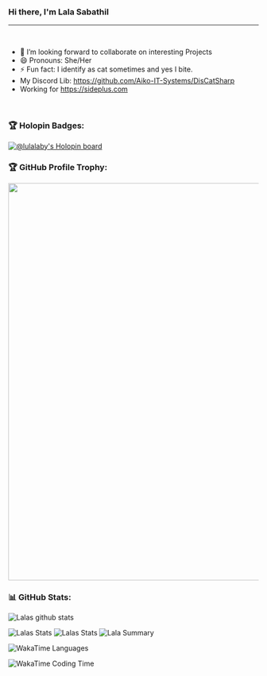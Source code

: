 ### Hi there, I'm Lala Sabathil

---

<br />

- 👯 I’m looking forward to collaborate on interesting Projects
- 😄 Pronouns: She/Her
- ⚡ Fun fact: I identify as cat sometimes and yes I bite.
- My Discord Lib: https://github.com/Aiko-IT-Systems/DisCatSharp
- Working for https://sideplus.com

<br/>

### 🏆 Holopin Badges:
[![@lulalaby's Holopin board](https://holopin.io/api/user/board?user=lulalaby)](https://holopin.io/@lulalaby)
<br/>

### 🏆 GitHub Profile Trophy:
<a href="https://github.com/ryo-ma/github-profile-trophy">
  <img width=800 src="https://github-profile-trophy.vercel.app/?username=lulalaby&column=8&theme=discord&no-frame=true&no-bg=true"/>
</a>


### 📊 GitHub Stats:
![Lalas github stats](https://github-readme-stats.vercel.app/api?username=lulalaby&theme=radical&show_icons=true&count_private=true)
  
 
![Lalas Stats](https://github-profile-summary-cards.vercel.app/api/cards/repos-per-language?username=lulalaby&theme=solarized_dark)
![Lalas Stats](https://github-profile-summary-cards.vercel.app/api/cards/most-commit-language?username=lulalaby&theme=solarized_dark)
![Lala Summary](https://github-profile-summary-cards.vercel.app/api/cards/profile-details?username=lulalaby&theme=solarized_dark)

![WakaTime Languages](https://wakatime.com/share/@Lulalaby/49e086d0-e4ef-46e1-b2b2-abb89b415b2c.png)

![WakaTime Coding Time](https://wakatime.com/share/@Lulalaby/6840f82b-9694-4978-959b-d5ac6c4cb5b7.png)
